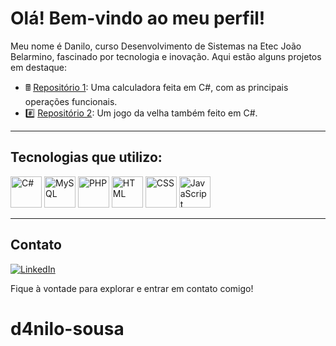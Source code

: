 # Olá! Bem-vindo ao meu perfil!

Meu nome é Danilo, curso Desenvolvimento de Sistemas na Etec João Belarmino, fascinado por tecnologia e inovação. Aqui estão alguns projetos em destaque:

- 🖩 [Repositório 1](https://github.com/d4nilo-sousa/Calculadora-Cshsarp): Uma calculadora feita em C#, com as principais operações funcionais.
- #️⃣ [Repositório 2](https://github.com/d4nilo-sousa/Jogo-da-Velha-csharp): Um jogo da velha também feito em C#.

---

## Tecnologias que utilizo:

<img src="https://cdn.jsdelivr.net/gh/devicons/devicon/icons/csharp/csharp-original.svg" alt="C#" width="50" height="50">
<img src="https://cdn.jsdelivr.net/gh/devicons/devicon/icons/mysql/mysql-original.svg" alt="MySQL" width="50" height="50">
<img src="https://cdn.jsdelivr.net/gh/devicons/devicon/icons/php/php-original.svg" alt="PHP" width="50" height="50">
<img src="https://cdn.jsdelivr.net/gh/devicons/devicon/icons/html5/html5-original.svg" alt="HTML" width="50" height="50">
<img src="https://cdn.jsdelivr.net/gh/devicons/devicon/icons/css3/css3-original.svg" alt="CSS" width="50" height="50">
<img src="https://cdn.jsdelivr.net/gh/devicons/devicon/icons/javascript/javascript-original.svg" alt="JavaScript" width="50" height="50">

---

## Contato

[![LinkedIn](https://img.shields.io/badge/-LinkedIn-blue?style=flat&logo=linkedin&logoColor=white)](https://www.linkedin.com/in/danilo-farias-4a3a39341/)

Fique à vontade para explorar e entrar em contato comigo!  

# d4nilo-sousa
